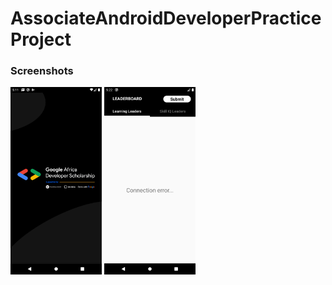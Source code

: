 # AssociateAndroidDeveloperPracticeProject

### Screenshots

<img src="screenshots/splash_screen.png" height="300em" />  <img src="screenshots/connection_error.png" height="300em" /> 
